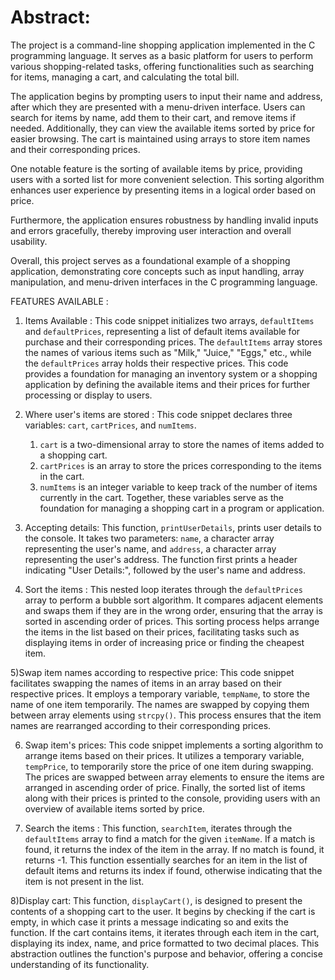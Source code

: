 #  Abstract:

The project is a command-line shopping application implemented in the C programming language. It serves as a basic platform for users to perform various shopping-related tasks, offering functionalities such as searching for items, managing a cart, and calculating the total bill. 

The application begins by prompting users to input their name and address, after which they are presented with a menu-driven interface. Users can search for items by name, add them to their cart, and remove items if needed. Additionally, they can view the available items sorted by price for easier browsing. The cart is maintained using arrays to store item names and their corresponding prices.

One notable feature is the sorting of available items by price, providing users with a sorted list for more convenient selection. This sorting algorithm enhances user experience by presenting items in a logical order based on price.

Furthermore, the application ensures robustness by handling invalid inputs and errors gracefully, thereby improving user interaction and overall usability.

Overall, this project serves as a foundational example of a shopping application, demonstrating core concepts such as input handling, array manipulation, and menu-driven interfaces in the C programming language.

FEATURES AVAILABLE :
1) Items Available :
This code snippet initializes two arrays, `defaultItems` and `defaultPrices`, representing a list of default items available for purchase and their corresponding prices. The `defaultItems` array stores the names of various items such as "Milk," "Juice," "Eggs," etc., while the `defaultPrices` array holds their respective prices. This code provides a foundation for managing an inventory system or a shopping application by defining the available items and their prices for further processing or display to users.

2) Where user's items are stored :
   This code snippet declares three variables: `cart`, `cartPrices`, and `numItems`.
   1. `cart` is a two-dimensional array to store the names of items added to a shopping cart.
   2. `cartPrices` is an array to store the prices corresponding to the items in the cart.
   3. `numItems` is an integer variable to keep track of the number of items currently in the cart. 
Together, these variables serve as the foundation for managing a shopping cart in a program or application.

3) Accepting details:
   This function, `printUserDetails`, prints user details to the console. It takes two parameters: `name`, a character array representing the user's name, and `address`, a character array representing the user's address. The function first prints a header indicating "User Details:", followed by the user's name and address.

4) Sort the items :
   This nested loop iterates through the `defaultPrices` array to perform a bubble sort algorithm. It compares adjacent elements and swaps them if they are in the wrong order, ensuring that the array is sorted in ascending order of prices. This sorting process helps arrange the items in the list based on their prices, facilitating tasks such as displaying items in order of increasing price or finding the cheapest item.

5)Swap item names according to respective price:
This code snippet facilitates swapping the names of items in an array based on their respective prices. It employs a temporary variable, `tempName`, to store the name of one item temporarily. The names are swapped by copying them between array elements using `strcpy()`. This process ensures that the item names are rearranged according to their corresponding prices.

6) Swap item's prices:
This code snippet implements a sorting algorithm to arrange items based on their prices. It utilizes a temporary variable, `tempPrice`, to temporarily store the price of one item during swapping. The prices are swapped between array elements to ensure the items are arranged in ascending order of price. Finally, the sorted list of items along with their prices is printed to the console, providing users with an overview of available items sorted by price.

7) Search the items :
   This function, `searchItem`, iterates through the `defaultItems` array to find a match for the given `itemName`. If a match is found, it returns the index of the item in the array. If no match is found, it returns -1. This function essentially searches for an item in the list of default items and returns its index if found, otherwise indicating that the item is not present in the list.

8)Display cart:
This function, `displayCart()`, is designed to present the contents of a shopping cart to the user. It begins by checking if the cart is empty, in which case it prints a message indicating so and exits the function. If the cart contains items, it iterates through each item in the cart, displaying its index, name, and price formatted to two decimal places. This abstraction outlines the function's purpose and behavior, offering a concise understanding of its functionality.

